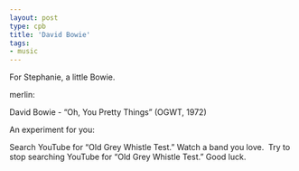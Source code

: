 ```yaml
---
layout: post
type: cpb
title: 'David Bowie'
tags:
- music
---
```

For Stephanie, a little Bowie.

merlin:

David Bowie - “Oh, You Pretty Things” (OGWT, 1972)

An experiment for you: 

Search YouTube for “Old Grey Whistle Test.”
Watch a band you love. 
Try to stop searching YouTube for “Old Grey Whistle Test.”
Good luck. 
